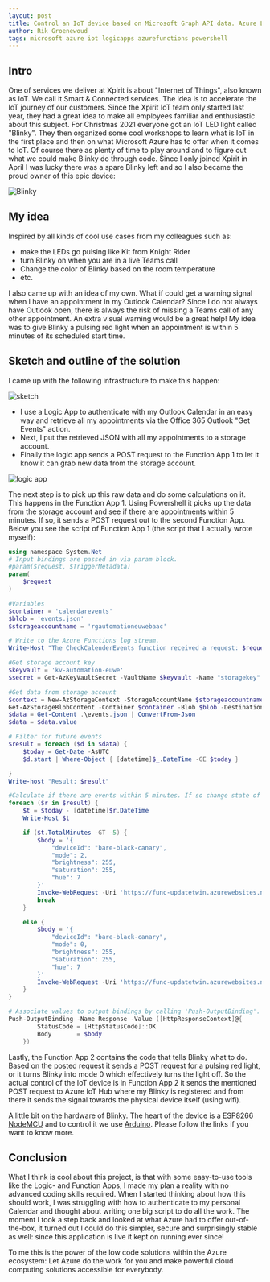 ```yaml
---
layout: post
title: Control an IoT device based on Microsoft Graph API data. Azure Logic Apps and Azure Functions make it easy! 
author: Rik Groenewoud
tags: microsoft azure iot logicapps azurefunctions powershell
---
```


## Intro
One of services we deliver at Xpirit is about "Internet of Things", also known as IoT. We call it Smart & Connected services. The idea is to accelerate the IoT journey of our customers. Since the Xpirit IoT team only started last year, they had a great idea to make all employees familiar and enthusiastic about this subject. For Christmas 2021 everyone got an IoT LED light called "Blinky". They then organized some cool workshops to learn what is IoT in the first place and then on what Microsoft Azure has to offer when it comes to IoT. Of course there as plenty of time to play around and to figure out what we could make Blinky do through code.  Since I only joined Xpirit in April I was lucky there was a spare Blinky left and so I also became the proud owner of this epic device: 

![Blinky](/images/blog-3.1.jpg)
## My idea
Inspired by all kinds of cool use cases from my colleagues such as: 

 - make the LEDs go pulsing like Kit from Knight Rider
 - turn Blinky on when you are in a live Teams call 
 - Change the color of Blinky based on the room temperature
 - etc. 
 
I also came up with an idea of my own. What if could get a warning signal when I have an appointment in my Outlook Calendar? 
Since I do not always have Outlook open, there is always the risk of missing a Teams call of any other appointment. An extra visual warning would be a great help!
My idea was to give Blinky a pulsing red light when an appointment is within 5 minutes of its scheduled start time.
## Sketch and outline of the solution 
I came up with the following infrastructure to make this happen: 

![sketch](/images/blog-3.2.png)

- I use a Logic App to authenticate with my Outlook Calendar in an easy way and retrieve all my appointments via the Office 365 Outlook "Get Events" action. 
- Next, I put the retrieved JSON with all my appointments to a storage account. 
- Finally the logic app sends a POST request to the Function App 1 to let it know it can grab new data from the storage account. 

![logic app](/images/blog-3.3.png)

The next step is to pick up this raw data and do some calculations on it. This happens in the Function App 1. Using Powershell it picks up the data from the storage account and see if there are appointments within 5 minutes. If so, it sends a POST request out to the second Function App. 
Below you see the script of Function App 1 (the script that I actually wrote myself):

```powershell
using namespace System.Net
# Input bindings are passed in via param block.
#param($request, $TriggerMetadata)
param(
    $request
)

#Variables
$container = 'calendarevents'
$blob = 'events.json'
$storageaccountname = 'rgautomationeuwebaac' 

# Write to the Azure Functions log stream.
Write-Host "The CheckCalenderEvents function received a request: $request."

#Get storage account key 
$keyvault = 'kv-automation-euwe' 
$secret = Get-AzKeyVaultSecret -VaultName $keyvault -Name "storagekey" -AsPlainText

#Get data from storage account
$context = New-AzStorageContext -StorageAccountName $storageaccountname -StorageAccountKey $secret
Get-AzStorageBlobContent -Container $container -Blob $blob -Destination ./events.json -Context $context -Force
$data = Get-Content .\events.json | ConvertFrom-Json
$data = $data.value

# Filter for future events
$result = foreach ($d in $data) {
    $today = Get-Date -AsUTC
    $d.start | Where-Object { [datetime]$_.DateTime -GE $today }

}
Write-host "Result: $result"

#Calculate if there are events within 5 minutes. If so change state of Blinky to red pulse, if not so turn off Blinky
foreach ($r in $result) {
    $t = $today - [datetime]$r.DateTime
    Write-Host $t

    if ($t.TotalMinutes -GT -5) {
        $body = '{
            "deviceId": "bare-black-canary",
            "mode": 2,
            "brightness": 255,
            "saturation": 255,
            "hue": 7
        }'
        Invoke-WebRequest -Uri 'https://func-updatetwin.azurewebsites.net/api/' -Body $body -Method PUT
        break
    }

    else {
        $body = '{
            "deviceId": "bare-black-canary",
            "mode": 0,
            "brightness": 255,
            "saturation": 255,
            "hue": 7
        }'
        Invoke-WebRequest -Uri 'https://func-updatetwin.azurewebsites.net/api/' -Body $body -Method PUT
    }
}

# Associate values to output bindings by calling 'Push-OutputBinding'.
Push-OutputBinding -Name Response -Value ([HttpResponseContext]@{
        StatusCode = [HttpStatusCode]::OK
        Body       = $body
    })
```
Lastly, the Function App 2 contains the code that tells Blinky what to do. Based on the posted request it sends a POST request for a pulsing red light, or it turns Blinky into mode 0 which effectively turns the light off.
So the actual control of the IoT device is in Function App 2 it sends the mentioned POST request to Azure IoT Hub where my Blinky is registered and from there it sends the signal towards the physical device itself (using wifi). 

A little bit on the hardware of Blinky. The heart of the device is a [ESP8266 NodeMCU](https://randomnerdtutorials.com/projects-esp8266/) and to control it we use [Arduino](https://www.arduino.cc/en/software). Please follow the links if you want to know more.
## Conclusion
What I think is cool about this project, is that with some easy-to-use tools like the Logic- and Function Apps, I made my plan a reality with no advanced coding skills required. When I started thinking about how this should work, I was struggling with how to authenticate to my personal Calendar and thought about writing one big script to do all the work. The moment I took a step back and looked at what Azure had to offer out-of-the-box, it turned out I could do this simpler, secure and surprisingly stable as well: since this application is live it kept on running ever since!

To me this is the power of the low code solutions within the Azure ecosystem: Let Azure do the work for you and make powerful cloud computing solutions accessible for everybody.